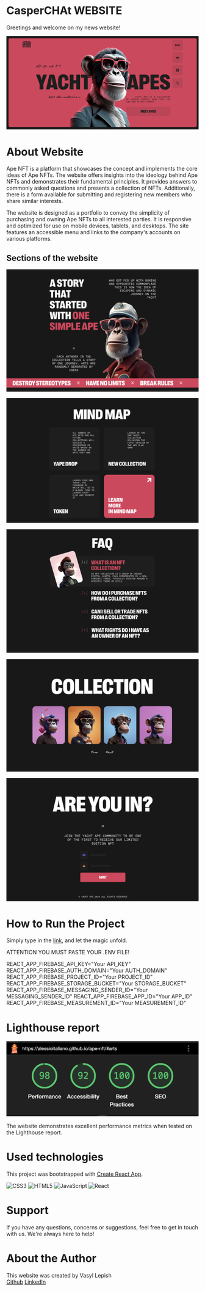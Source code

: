 # CasperCHAt WEBSITE

Greetings and welcome on my news website!

![HeroSection](https://github.com/AlessioItaliano/ape-nft/blob/main/public/readme/HeroSection.png)

# About Website

Ape NFT is a platform that showcases the concept and implements the core ideas
of Ape NFTs. The website offers insights into the ideology behind Ape NFTs and
demonstrates their fundamental principles. It provides answers to commonly asked
questions and presents a collection of NFTs. Additionally, there is a form
available for submitting and registering new members who share similar
interests.

The website is designed as a portfolio to convey the simplicity of purchasing
and owning Ape NFTs to all interested parties. It is responsive and optimized
for use on mobile devices, tablets, and desktops. The site features an
accessible menu and links to the company's accounts on various platforms.

## Sections of the website

![AboutUs](https://github.com/AlessioItaliano/ape-nft/blob/main/public/readme/AboutUsSection.png)

![MindMap](https://github.com/AlessioItaliano/ape-nft/blob/main/public/readme/MindMapSection.png)

![FAQ](https://github.com/AlessioItaliano/ape-nft/blob/main/public/readme/FAQSection.png)

![Arts](https://github.com/AlessioItaliano/ape-nft/blob/main/public/readme/ArtsSection.png)

![Mint](https://github.com/AlessioItaliano/ape-nft/blob/main/public/readme/MintSection.png)

# How to Run the Project

Simply type in the [link](https://github.com/AlessioItaliano/CasperChat), and
let the magic unfold.

ATTENTION YOU MUST PASTE YOUR .ENV FILE!

REACT_APP_FIREBASE_API_KEY="Your API_KEY" REACT_APP_FIREBASE_AUTH_DOMAIN="Your
AUTH_DOMAIN" REACT_APP_FIREBASE_PROJECT_ID="Your PROJECT_ID"
REACT_APP_FIREBASE_STORAGE_BUCKET="Your STORAGE_BUCKET"
REACT_APP_FIREBASE_MESSAGING_SENDER_ID="Your MESSAGING_SENDER_ID"
REACT_APP_FIREBASE_APP_ID="Your APP_ID" REACT_APP_FIREBASE_MEASUREMENT_ID="Your
MEASUREMENT_ID"

# Lighthouse report

![LighthouseReport](https://github.com/AlessioItaliano/ape-nft/blob/main/public/readme/LighthouseReport.png)

The website demonstrates excellent performance metrics when tested on the
Lighthouse report.

# Used technologies

This project was bootstrapped with
[Create React App](https://github.com/facebook/create-react-app).

![CSS3](https://img.shields.io/badge/css3-%231572B6.svg?style=for-the-badge&logo=css3&logoColor=white)
![HTML5](https://img.shields.io/badge/html5-%23E34F26.svg?style=for-the-badge&logo=html5&logoColor=white)
![JavaScript](https://img.shields.io/badge/javascript-%23323330.svg?style=for-the-badge&logo=javascript&logoColor=%23F7DF1E)
![React](https://img.shields.io/badge/react-%2320232a.svg?style=for-the-badge&logo=react&logoColor=%2361DAFB)

# Support

If you have any questions, concerns or suggestions, feel free to get in touch
with us. We're always here to help!

# About the Author

This website was created by Vasyl Lepish  
[Github](https://github.com/AlessioItaliano)
[LinkedIn](https://www.linkedin.com/in/vasyl-lepish/)
